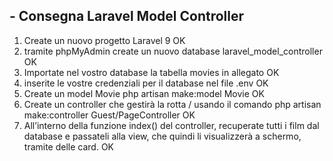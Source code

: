 ## - Consegna Laravel Model Controller

1. Create un nuovo progetto Laravel 9 OK
2. tramite phpMyAdmin create un nuovo database laravel_model_controller OK
3. Importate nel vostro database la tabella movies in allegato OK
4. inserite le vostre credenziali per il database nel file .env OK
5. Create un model Movie php artisan make:model Movie OK
6. Create un controller che gestirà la rotta /  usando il comando php artisan make:controller Guest/PageController OK
7. All’interno della funzione index() del controller, recuperate tutti i film dal database e passateli alla view, che quindi li visualizzerà a schermo, tramite delle card. OK
